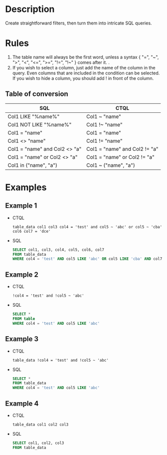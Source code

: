 # Description
Create straightforward filters, then turn them into intricate SQL queries.

# Rules

1) The table name will always be the first word, unless a syntax { "=", "\~", ">", "<", "<=", ">=", "!=", "!~" } comes after it. . 
2) If you wish to select a column, just add the name of the column in the query. Even columns that are included in the condition can be selected. If you wish to hide a column, you should add ! in front of the column.

## Table of conversion

SQL | CTQL
----|-----
Col1 LIKE "%name%" | Col1 ~ "name"
Col1 NOT LIKE "%name%" | Col1 !~ "name"
Col1 = "name" | Col1 = "name"
Col1 <> "name" | Col1 != "name"
Col1 = "name" and Col2 <> "a" | Col1 = "name" and Col2 != "a"
Col1 = "name" or Col2 <> "a" | Col1 = "name" or Col2 != "a"
Col1 in ("name", "a") | Col1 ~ ("name", "a")


# Examples

## Example 1
- CTQL 
    ```
    table_data col1 col3 col4 = 'test' and col5 ~ 'abc' or col5 ~ 'cba' col6 col7 = 'dce'
    ```
- SQL 
    ```sql
    SELECT col1, col3, col4, col5, col6, col7 
    FROM table_data
    WHERE col4 = 'test' AND col5 LIKE 'abc' OR col5 LIKE 'cba' AND col7 = 'dce'
    ```
## Example 2
- CTQL 
    ``` 
    !col4 = 'test' and !col5 ~ 'abc'
    ```
- SQL 
    ```sql
    SELECT * 
    FROM table 
    WHERE col4 = 'test' AND col5 LIKE 'abc'
    ```
## Example 3
- CTQL 
    ``` 
    table_data !col4 = 'test' and !col5 ~ 'abc'
    ```
- SQL 
    ```sql
    SELECT * 
    FROM table_data 
    WHERE col4 = 'test' AND col5 LIKE 'abc'
    ```

## Example 4 
- CTQL 
    ``` 
    table_data col1 col2 col3
    ```
- SQL 
    ```sql
    SELECT col1, col2, col3 
    FROM table_data
    ```
